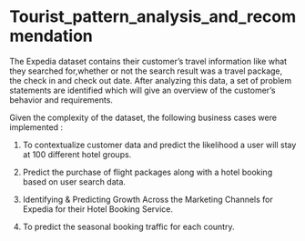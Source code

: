 # Tourist_pattern_analysis_and_recommendation


The Expedia dataset contains their customer’s travel information like what they searched for,whether or not the search result was a travel package, the check in and check out date. After analyzing this data, a set of problem statements are identified which will give an overview of the customer’s behavior and requirements.

Given the complexity of the dataset, the following business cases were implemented :

1. To contextualize customer data and predict the likelihood a user will stay at 100 different hotel groups.

2. Predict the purchase of flight packages along with a hotel booking based on user search data.

3. Identifying & Predicting Growth Across the Marketing Channels for Expedia for their Hotel Booking Service.

4. To predict the seasonal booking traffic for each country.

